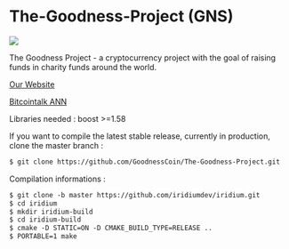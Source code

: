 # The-Goodness-Project (GNS)
![](https://i.paste.pics/014eecc6d1ee9dce3fba36f376a9c7a8.png)

The Goodness Project - a cryptocurrency project with the goal of raising funds in charity funds around the world.

[Our Website](https://goodnesscoin.xyz/)

[Bitcointalk ANN](https://bitcointalk.org/index.php?topic=5155791.0)

Libraries needed : boost >=1.58

If you want to compile the latest stable release, currently in production, clone the master branch :

```html
$ git clone https://github.com/GoodnessCoin/The-Goodness-Project.git
```

Compilation informations :

```html
$ git clone -b master https://github.com/iridiumdev/iridium.git
$ cd iridium
$ mkdir iridium-build
$ cd iridium-build
$ cmake -D STATIC=ON -D CMAKE_BUILD_TYPE=RELEASE ..
$ PORTABLE=1 make
```
